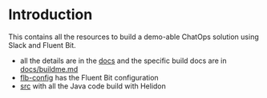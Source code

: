# Introduction

This contains all the resources to build a demo-able ChatOps solution using Slack and Fluent Bit.
- all the details are in the [docs](./docs/readme.md) and the specific build docs are in [docs/buildme.md](./docs/buildme.md)
- [flb-config](./flb-config/) has the Fluent Bit configuration
- [src](./src/) with all the Java code build with Helidon
